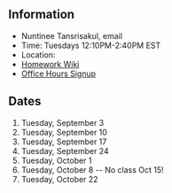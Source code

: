 ## Information

* Nuntinee Tansrisakul, email
* Time: Tuesdays 12:10PM-2:40PM EST
* Location:
* [Homework Wiki](https://github.com/ITPNYU/ICM-2024-Code/wiki/Homework-Nun-07)
* [Office Hours Signup]()

## Dates

1. Tuesday, September 3
2. Tuesday, September 10
3. Tuesday, September 17
4. Tuesday, September 24
5. Tuesday, October 1
6. Tuesday, October 8 -- No class Oct 15!
7. Tuesday, October 22
